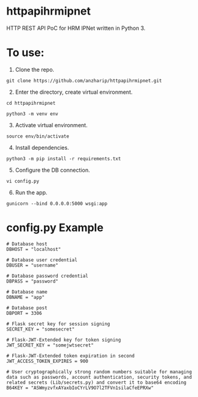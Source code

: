 # httpapihrmipnet
HTTP REST API PoC for HRM IPNet written in Python 3. 

# To use: 
1. Clone the repo. 

```git clone https://github.com/anzharip/httpapihrmipnet.git```

2. Enter the directory, create virtual environment. 

```cd httpapihrmipnet```

```python3 -m venv env```

3. Activate virtual environment. 

```
source env/bin/activate
```

4. Install dependencies. 

```python3 -m pip install -r requirements.txt```

5. Configure the DB connection. 

```vi config.py```

6. Run the app. 

```gunicorn --bind 0.0.0.0:5000 wsgi:app```

# config.py Example

```
# Database host
DBHOST = "localhost"

# Database user credential
DBUSER = "username"

# Database password credential
DBPASS = "password"

# Database name
DBNAME = "app"

# Database post
DBPORT = 3306

# Flask secret key for session signing
SECRET_KEY = "somesecret"

# Flask-JWT-Extended key for token signing
JWT_SECRET_KEY = "somejwtsecret"

# Flask-JWT-Extended token expiration in second
JWT_ACCESS_TOKEN_EXPIRES = 900

# User cryptographically strong random numbers suitable for managing data such as passwords, account authentication, security tokens, and related secrets (Lib/secrets.py) and convert it to base64 encoding
B64KEY = "ASWmyzvfxAYaxbIoCYrLV9O7l2TFVn1silaCfeEPRXw"
```
